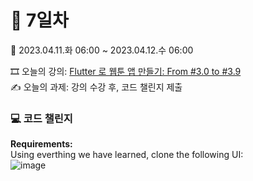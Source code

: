 # 🍨 7일차
📅 2023.04.11.화 06:00 ~ 2023.04.12.수 06:00  
  
🎞️ 오늘의 강의: [Flutter 로 웹툰 앱 만들기: From #3.0 to #3.9](https://nomadcoders.co/flutter-for-beginners/lectures/4136)  
✍️ 오늘의 과제: 강의 수강 후, 코드 챌린지 제출  
  
### 💻 코드 챌린지
**Requirements:**  
Using everthing we have learned, clone the following UI:  
![image](https://user-images.githubusercontent.com/76805879/231234737-b8299b46-e903-420d-b8a7-3cf522358733.png)  